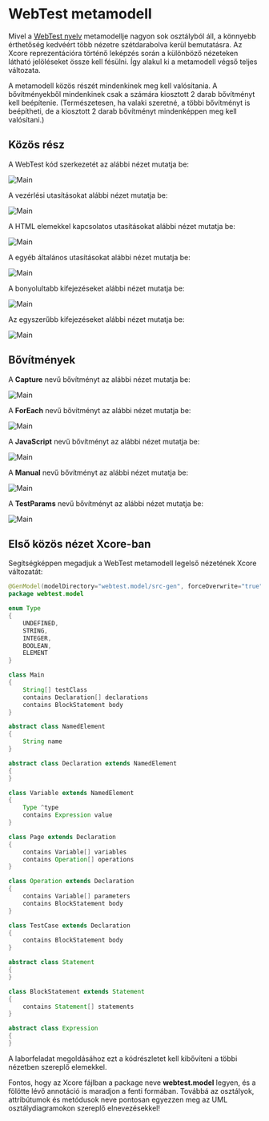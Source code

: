 # WebTest metamodell

Mivel a [WebTest nyelv](WebTestLanguageSpecification.md) metamodellje nagyon sok osztályból áll, a könnyebb érthetőség kedvéért több nézetre szétdarabolva kerül bemutatásra. Az Xcore reprezentációra történő leképzés során a különböző nézeteken látható jelöléseket össze kell fésülni. Így alakul ki a metamodell végső teljes változata.

A metamodell közös részét mindenkinek meg kell valósítania. A bővítményekből mindenkinek csak a számára kiosztott 2 darab bővítményt kell beépítenie. (Természetesen, ha valaki szeretné, a többi bővítményt is beépítheti, de a kiosztott 2 darab bővítményt mindenképpen meg kell valósítani.)

## Közös rész

A WebTest kód szerkezetét az alábbi nézet mutatja be:

![Main](images/WebTest-Main.png)

A vezérlési utasításokat alábbi nézet mutatja be:

![Main](images/WebTest-Statements1.png)

A HTML elemekkel kapcsolatos utasításokat alábbi nézet mutatja be:

![Main](images/WebTest-Statements2.png)

A egyéb általános utasításokat alábbi nézet mutatja be:

![Main](images/WebTest-Statements3.png)

A bonyolultabb kifejezéseket alábbi nézet mutatja be:

![Main](images/WebTest-Expressions1.png)

Az egyszerűbb kifejezéseket alábbi nézet mutatja be:

![Main](images/WebTest-Expressions2.png)

## Bővítmények

A **Capture** nevű bővítményt az alábbi nézet mutatja be:

![Main](images/WebTest-Extra-Capture.png)

A **ForEach** nevű bővítményt az alábbi nézet mutatja be:

![Main](images/WebTest-Extra-ForEach.png)

A **JavaScript** nevű bővítményt az alábbi nézet mutatja be:

![Main](images/WebTest-Extra-JavaScript.png)

A **Manual** nevű bővítményt az alábbi nézet mutatja be:

![Main](images/WebTest-Extra-Manual.png)

A **TestParams** nevű bővítményt az alábbi nézet mutatja be:

![Main](images/WebTest-Extra-TestParams.png)

## Első közös nézet Xcore-ban

Segítségképpen megadjuk a WebTest metamodell legelső nézetének Xcore változatát:

```Java
@GenModel(modelDirectory="webtest.model/src-gen", forceOverwrite="true", updateClasspath="false", complianceLevel="21.0")
package webtest.model

enum Type
{
    UNDEFINED,
    STRING,
    INTEGER,
    BOOLEAN,
    ELEMENT
}

class Main
{
    String[] testClass
    contains Declaration[] declarations
    contains BlockStatement body
}

abstract class NamedElement
{
    String name
}

abstract class Declaration extends NamedElement
{
}

class Variable extends NamedElement
{
    Type ^type
    contains Expression value
}

class Page extends Declaration
{
    contains Variable[] variables
    contains Operation[] operations
}

class Operation extends Declaration
{
    contains Variable[] parameters
    contains BlockStatement body
}

class TestCase extends Declaration
{
    contains BlockStatement body
}

abstract class Statement
{
}

class BlockStatement extends Statement
{
    contains Statement[] statements
}

abstract class Expression
{
} 
```

A laborfeladat megoldásához ezt a kódrészletet kell kibővíteni a többi nézetben szereplő elemekkel.

Fontos, hogy az Xcore fájlban a package neve **webtest.model** legyen, és a fölötte lévő annotáció is maradjon a fenti formában. Továbbá az osztályok, attribútumok és metódusok neve pontosan egyezzen meg az UML osztálydiagramokon szereplő elnevezésekkel!
